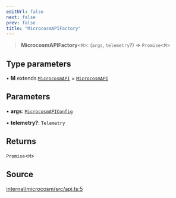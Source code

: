 ```yaml
---
editUrl: false
next: false
prev: false
title: "MicrocosmAPIFactory"
---
```


> **MicrocosmAPIFactory**\<`M`\>: (`args`, `telemetry`?) => `Promise`\<`M`\>

## Type parameters

• **M** extends [`MicrocosmAPI`](../classes/MicrocosmAPI.md) = [`MicrocosmAPI`](../classes/MicrocosmAPI.md)

## Parameters

• **args**: [`MicrocosmAPIConfig`](MicrocosmAPIConfig.md)

• **telemetry?**: `Telemetry`

## Returns

`Promise`\<`M`\>

## Source

[internal/microcosm/src/api.ts:5](https://github.com/nodenogg-in/alpha-p2p/blob/1896b55/internal/microcosm/src/api.ts#L5)
